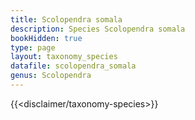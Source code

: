 ```yaml
---
title: Scolopendra somala
description: Species Scolopendra somala
bookHidden: true
type: page
layout: taxonomy_species
datafile: scolopendra_somala
genus: Scolopendra
---
```


{{<disclaimer/taxonomy-species>}}